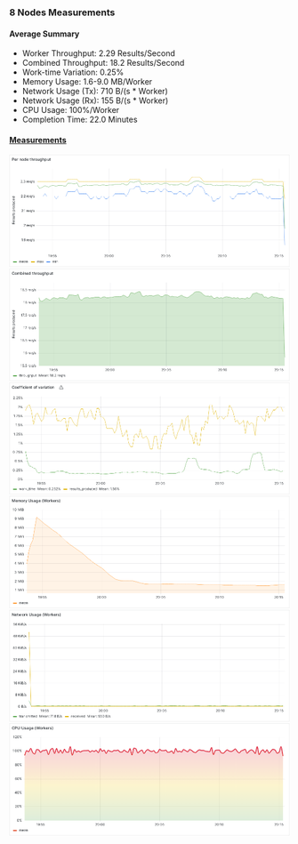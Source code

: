 ### 8 Nodes Measurements

#### Average Summary

- Worker Throughput: 2.29 Results/Second
- Combined Throughput: 18.2 Results/Second
- Work-time Variation: 0.25%
- Memory Usage: 1.6-9.0 MB/Worker
- Network Usage (Tx): 710 B/(s * Worker)
- Network Usage (Rx): 155 B/(s * Worker)
- CPU Usage: 100%/Worker
- Completion Time: 22.0 Minutes

#### [Measurements](https://snapshots.raintank.io/dashboard/snapshot/pNtZ4EbsFdKMLCwkIV5AWN3QBocxDQMk)

![Worker_throughput](Per%20node%20throughput.png)
![Combined_throughput](Combined%20throughput.png)
![Variation](Coefficient%20of%20variation.png)
![Memory](Memory%20Usage%20(Workers).png)
![Network](Network%20Usage%20(Workers).png)
![CPU](CPU%20Usage%20(Workers).png)
